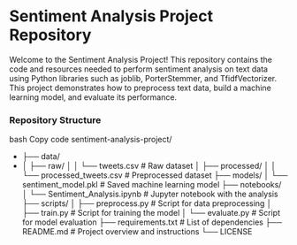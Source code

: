 # Sentiment Analysis Project Repository
Welcome to the Sentiment Analysis Project! This repository contains the code and resources needed to perform sentiment analysis on text data using Python libraries such as joblib, PorterStemmer, and TfidfVectorizer. This project demonstrates how to preprocess text data, build a machine learning model, and evaluate its performance.

### Repository Structure
bash
Copy code
sentiment-analysis-project/
- ├── data/
- │   ├── raw/
│   │   └── tweets.csv             # Raw dataset
│   ├── processed/
│   │   └── processed_tweets.csv   # Preprocessed dataset
├── models/
│   └── sentiment_model.pkl        # Saved machine learning model
├── notebooks/
│   └── Sentiment_Analysis.ipynb   # Jupyter notebook with the analysis
├── scripts/
│   ├── preprocess.py              # Script for data preprocessing
│   ├── train.py                   # Script for training the model
│   └── evaluate.py                # Script for model evaluation
├── requirements.txt               # List of dependencies
├── README.md                      # Project overview and instructions
└── LICENSE          
